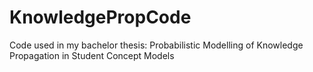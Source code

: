 # KnowledgePropCode
Code used in my bachelor thesis:  Probabilistic Modelling of Knowledge Propagation in Student Concept Models
